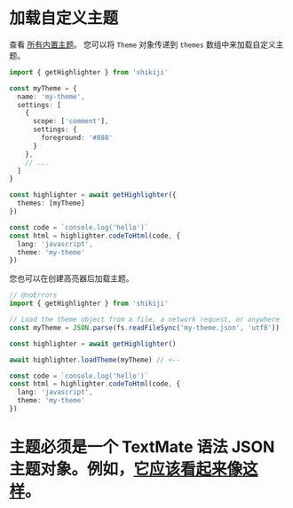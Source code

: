 # 加载自定义主题

查看 [所有内置主题](/themes)。
您可以将 `Theme` 对象传递到 `themes` 数组中来加载自定义主题。

```ts twoslash
import { getHighlighter } from 'shikiji'

const myTheme = {
  name: 'my-theme',
  settings: [
    {
      scope: ['comment'],
      settings: {
        foreground: '#888'
      }
    },
    // ...
  ]
}

const highlighter = await getHighlighter({
  themes: [myTheme]
})

const code = `console.log('hello')`
const html = highlighter.codeToHtml(code, {
  lang: 'javascript',
  theme: 'my-theme'
})
```

您也可以在创建高亮器后加载主题。

```ts {7} twoslash
// @noErrors
import { getHighlighter } from 'shikiji'

// Load the theme object from a file, a network request, or anywhere
const myTheme = JSON.parse(fs.readFileSync('my-theme.json', 'utf8'))

const highlighter = await getHighlighter()

await highlighter.loadTheme(myTheme) // <--

const code = `console.log('hello')`
const html = highlighter.codeToHtml(code, {
  lang: 'javascript',
  theme: 'my-theme'
})
```

# 主题必须是一个 TextMate 语法 JSON 主题对象。例如，[它应该看起来像这样](https://github.com/antfu/vscode-theme-vitesse/blob/main/themes/vitesse-dark.json)。

